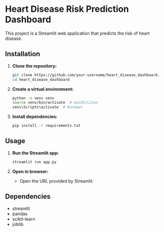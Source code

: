# Heart Disease Risk Prediction Dashboard

This project is a Streamlit web application that predicts the risk of heart disease.

## Installation

1.  **Clone the repository:**

    ```bash
    git clone https://github.com/your-username/heart_disease_dashboard.git
    cd heart_disease_dashboard
    ```

2.  **Create a virtual environment:**

    ```bash
    python -m venv venv
    source venv/bin/activate  # macOS/Linux
    venv\Scripts\activate  # Windows
    ```

3.  **Install dependencies:**

    ```bash
    pip install -r requirements.txt
    ```

## Usage

1.  **Run the Streamlit app:**

    ```bash
    streamlit run app.py
    ```

2.  **Open in browser:**

    * Open the URL provided by Streamlit.

## Dependencies

-   streamlit
-   pandas
-   scikit-learn
-   joblib